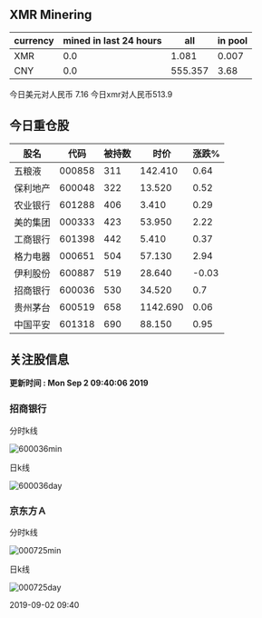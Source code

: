 ## XMR Minering

|currency|mined in last 24 hours|all|in pool|
|---|---|---|---|
|XMR|0.0|1.081|0.007|
|CNY|0.0|555.357|3.68|

今日美元对人民币 7.16	今日xmr对人民币513.9


## 今日重仓股 

|股名|代码|被持数|时价|涨跌%|
|---|---|---|---|---|
|五粮液|000858|311|142.410|0.64|
|保利地产|600048|322|13.520|0.52|
|农业银行|601288|406|3.410|0.29|
|美的集团|000333|423|53.950|2.22|
|工商银行|601398|442|5.410|0.37|
|格力电器|000651|504|57.130|2.94|
|伊利股份|600887|519|28.640|-0.03|
|招商银行|600036|530|34.520|0.7|
|贵州茅台|600519|658|1142.690|0.06|
|中国平安|601318|690|88.150|0.95|

## 关注股信息
**更新时间 : Mon Sep  2 09:40:06 2019**
### 招商银行 
分时k线

![600036min](http://image.sinajs.cn/newchart/min/n/sh600036.gif)

日k线

![600036day](http://image.sinajs.cn/newchart/daily/n/sh600036.gif)

### 京东方Ａ 
分时k线

![000725min](http://image.sinajs.cn/newchart/min/n/sz000725.gif)

日k线

![000725day](http://image.sinajs.cn/newchart/daily/n/sz000725.gif)

2019-09-02 09:40